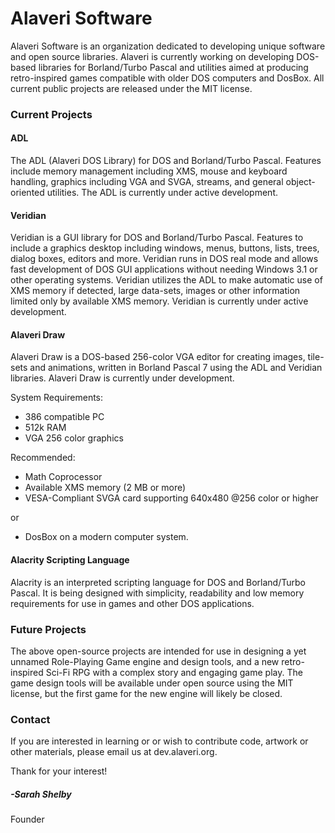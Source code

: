 # Alaveri Software

Alaveri Software is an organization dedicated to developing unique software and open source libraries.  Alaveri is currently working on developing DOS-based libraries for Borland/Turbo Pascal and utilities aimed at producing retro-inspired games compatible with older DOS computers and DosBox.  All current public projects are released under the MIT license.

### Current Projects

#### ADL

The ADL (Alaveri DOS Library) for DOS and Borland/Turbo Pascal.  Features include memory management including XMS, mouse and keyboard handling, graphics including VGA and SVGA, streams, and general object-oriented utilities.  The ADL is currently under active development.

#### Veridian

Veridian is a GUI library for DOS and Borland/Turbo Pascal.  Features to include a graphics desktop including windows, menus, buttons, lists, trees, dialog boxes, editors and more.  Veridian runs in DOS real mode and allows fast development of DOS GUI applications without needing Windows 3.1 or other operating systems.  Veridian utilizes the ADL to make automatic use of XMS memory if detected, large data-sets, images or other information limited only by available XMS memory.  Veridian is currently under active development.

#### Alaveri Draw

Alaveri Draw is a DOS-based 256-color VGA editor for creating images, tile-sets and animations, written in Borland Pascal 7 using the ADL and Veridian libraries.  Alaveri Draw is currently under development.

System Requirements:

- 386 compatible PC  
- 512k RAM
- VGA 256 color graphics

Recommended:

- Math Coprocessor
- Available XMS memory (2 MB or more)
- VESA-Compliant SVGA card supporting 640x480 @256 color or higher

or
- DosBox on a modern computer system.

#### Alacrity Scripting Language

Alacrity is an interpreted scripting language for DOS and Borland/Turbo Pascal.  It is being designed with simplicity, readability and low memory requirements for use in games and other DOS applications.

### Future Projects

The above open-source projects are intended for use in designing a yet unnamed Role-Playing Game engine and design tools, and a new retro-inspired Sci-Fi RPG with a complex story and engaging game play.  The game design tools will be available under open source using the MIT license, but the first game for the new engine will likely be closed.

### Contact

If you are interested in learning or or wish to contribute code, artwork or other materials, please email us at dev.alaveri.org.


Thank for your interest!

##### -Sarah Shelby

Founder
